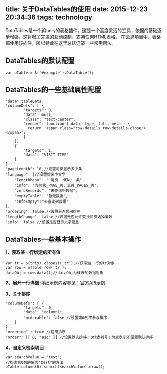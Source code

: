 title: 关于DataTables的使用
date: 2015-12-23 20:34:36
tags: technology
---

DataTables是一个jQuery的表格插件。这是一个高度灵活的工具，依据的基础逐步增强，这将增加先进的互动控制，支持任何HTML表格。
在云迹项目中，表格都使用该插件，所以特此在这里总结记录一些常用用法。

## DataTables的默认配置
```
var oTable = $('#example').DataTable();
```

## DataTables的一些基础属性配置
```
"data":tableData,
"columnDefs": [ {
        "targets": 0,
        "data": null,
        "class": "text-center",
        "render": function ( data, type, full, meta ) {
          return '<span class="row-details row-details-close"></span>';
        }
    },
    {
        "targets": 1,
        "data": "VISIT_TIME"
    }
}],
"pageLength": 10,//设置每页显示多少条
"language": {//设置提示中文字
	"lengthMenu": " 每页 _MENU_ 条",
	"info": "当前第_PAGE_页，总共_PAGES_页",
	"zeroRecords": "未查询到数据",
	"emptyTable": "暂无数据",
	"infoEmpty":"未查询到数据"
},
"ordering": false,//设置是否启用排序
"lengthChange": false,//设置是否允许变换每页选择条数
"info": false //设置是否显示文字信息
```

## DataTables一些基本操作

**1、获取某一行绑定的所有值**
```
var tr = $(this).closest('tr');//获取这一行的tr对象
var row = oTable.row( tr );
dataObj = row.data();//dataObj为该行的数据对象
```

**2、展开一行详细**
详细示例内容参见：[官方API示例](http://www.datatables.net/examples/api/row_details.html "展开一行详细内容")

**3、关于排序**
```
"columnDefs": [ {
        "targets": 0,
        "data": "column1",
        "orderable": false //设置第0列不参与排序
    }
}],
"ordering" : true //启用排序
"order": [[ 0, "asc" ]] //设置默认排序：0代表列号；为空表示不设置默认排序
```

**4、自定义检索项目**
```
var searchValue = "test";
//检索第0列的值为"test"的方法
oTable.column(0).search(searchValue).draw();
```